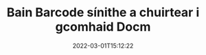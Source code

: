 ---
############################# Static ############################
layout: "auto-gen-signature"
date: 2022-03-01T15:12:22
draft: false
operation: Delete
signaturetype: Barcode
fileformat: Docm
productName: .NET
lang: ga
productCode: net
otherformats: pdf doc docx docm dot dotm dotx odt ott rtf xls xlsx xlsm xlsb csv ods ots xltx xltm ppt pptx pps ppsx odp otp potx potm pptm ppsm
breadcrumb: Put Barcode signature on Docm for C#

############################# Head ############################
head_title: "Scrios Barcode sínithe ó chomhaid Docm trí C#"
head_description: "Seans go ndéanfaí scriosadh sínithe Barcode ar leith ó dhoiciméid shínithe Docm le cód gearr .NET."

############################# Header ############################
title: "Bain Barcode sínithe a chuirtear i gcomhaid Docm"
description: "Scrios Barcode sínithe éagsúla ó Docm doiciméid. Teastaíonn cód simplí C# chun sínithe Barcode a bhaint."
bg_image: "https://cms.admin.containerize.com/templates/aspose/App_Themes/V3/images/bg/header1.png"
bg_overlay: false
button:
    enable: true

############################# SubMenu ############################
submenu:
    enable: true

    left:
        img_alt: "GroupDocs.Signature for .NET"
        image: "https://cms.admin.containerize.com/templates/groupdocs/images/product-logos/90x90-noborder/groupdocs-signature-net.png"
        product: "GroupDocs.Signature"
        platform: ".NET"



############################# About ############################
about:
    enable: true
    title: "Faigh faisnéis faoi ghnéithe API GroupDocs.Signature for .NET"
    content: |
        Soláthraíonn [GroupDocs.Signature for .NET](https://products.groupdocs.com/signature/net/) API go leor bealaí chun do dhoiciméid a phróiseáil le sínithe leictreonacha. Tá sínithe digiteacha amhail téacsanna, íomhánna, teastais dhigiteacha, barrachóid, cóid QR, stampaí nó meiteashonraí ar fáil. Féadfaidh custaiméirí sínithe digiteacha a chur leis, a scriosadh, a nuashonrú, a fhíorú nó a chuardach ag PDFs, doiciméid MS Word, leabhair oibre MS Excel, láithreoireachtaí MS PowerPoint, comhaid Adobe Photoshop agus formáidí éagsúla íomhá. Soláthraítear líon mór gnéithe agus socruithe úsáideacha.
    

############################# Steps ############################
steps:
    enable: true
    title_left: "Conas Barcode sínithe a bhaint de do dhoiciméad Docm"
    content_left: |
        Soláthraíonn [GroupDocs.Signature for .NET](https://products.groupdocs.com/signature/net/) gné úsáideach chun Docm doiciméad de Barcode sínithe a ghlanadh le cúpla líne de chód.
        
        * Ar an gcéad dul síos, cuir an réad Síniú ar an toirt ag dul chuig do dhoiciméad mar pharaiméadar cruthaitheoir.
        * Ansin, cruthaigh réad sínithe cuí agus socraigh a aitheantóir uathúil.
        * Tar éis sin, agairt modh Scrios réad sínithe a rith a chaithfear a scriosadh.
        * Ar deireadh, torthaí oibríochta próisis.

    title_right: "Riachtanais Chórais"
    content_right: |
        Tacaítear le GroupDocs.Signature for .NET ar gach mór-ardán agus córas oibriúcháin. Sula ndéanann tú an cód thíos, déan cinnte go bhfuil na réamhriachtanais seo a leanas suiteáilte ar do chóras.

        * Córais oibriúcháin: Microsoft Windows, Linux, MacOS
        * Timpeallachtaí forbartha: Microsoft Visual Studio, Xamarin, MonoDevelop
        * Frameworks: .NET Framework, .NET Standard, .NET Core, Mono
        * Íoslódáil an leagan is déanaí de GroupDocs.Signature for .NET ó [Nuget](https://www.nuget.org/packages/groupdocs.signature)
         
    code: |
        ```csharp    
                
        // Set up input Docm file
        string filePath = "input.docm";

        // Instantiate Signature for input file
        using (GroupDocs.Signature.Signature signature = new GroupDocs.Signature.Signature(filePath))
        {
                // Id of signature which is supposed to be deleted
                // such Id may be obtained as result of search operation
                string id = "07f83369-318b-41ad-a843-732417b912c2";

                // provide signature features to delete
                // set up particular signature id
                BarcodeSignature signatureToDelete = new BarcodeSignature(id);

                // delete signature
                bool deleteResult = signature.Delete(signatureToDelete);

                // process deletion result
                if (deleteResult)
                {
                    Console.WriteLine("Signature was deleted successfully!");
                }
        }
        ```

############################# Demos ############################
demos:
    enable: true
    title: "Ag síniú le Barcode sínithe Live Demo"
    content: |
       Cuir sínithe leictreonacha éagsúla le comhad Docm faoi láthair trí chuairt a thabhairt ar an suíomh Gréasáin [GroupDocs.Signature App](https://products.groupdocs.app/signature/family).          

############################# More Formats ############################
more_formats:
    enable: true
    title: "Scrios do Barcode sínithe le C#"
    content: |
        "Scriosadh ríomhshínithe a cuireadh le formáidí éagsúla doiciméad. Bain sínithe go tapa gan cód breise."
    format: 
       
       
back_to_top:
    enable: true
---